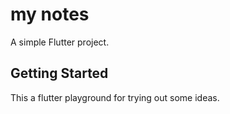 # my notes

A simple Flutter project.

## Getting Started

This a flutter playground for trying out some ideas.
